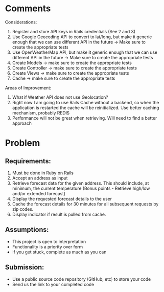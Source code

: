 
# Comments 

Considerations:
1. Register and store API keys in Rails credentials (See 2 and 3)
2. Use Google Geocoding API to convert to lat/long, but make it generic enough that we can use different API in the future -> Make sure to create the appropriate tests
3. Use OpenWeatherMap API, but make it generic enough that we can use different API in the future -> Make sure to create the appropriate tests
4. Create Models -> make sure to create the appropriate tests
5. Create Controller -> make sure to create the appropriate tests
6. Create Views -> make sure to create the appropriate tests
7. Cache -> make sure to create the appropriate tests

Areas of Improvement:
1. What if Weather API does not use Geolocation?
2. Right now I am going to use Rails Cache without a backend, so when the application is restarted the cache will be reinitialized.  Use better caching mechanism, probably REDIS
3. Performance will not be great when retrieving.  Will need to find a better approach

# Problem
## Requirements:
1. Must be done in Ruby on Rails
2. Accept an address as input
3. Retrieve forecast data for the given address. This should include, at minimum, the
current temperature (Bonus points - Retrieve high/low and/or extended forecast)
4. Display the requested forecast details to the user
5. Cache the forecast details for 30 minutes for all subsequent requests by zip codes.
6. Display indicator if result is pulled from cache.

## Assumptions:
* This project is open to interpretation
* Functionality is a priority over form
* If you get stuck, complete as much as you can

## Submission:
* Use a public source code repository (GitHub, etc) to store your code
* Send us the link to your completed code